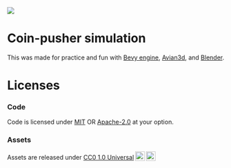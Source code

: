 <img src="screenshots/screenshot1.png">

# Coin-pusher simulation
This was made for practice and fun with [Bevy engine](https://bevyengine.org), 
[Avian3d](https://github.com/Jondolf/avian), and [Blender](https://blender.org).

# Licenses
### Code
Code is licensed under [MIT](LICENSE-MIT) OR [Apache-2.0](LICENSE-APACHE) at 
your option.

### Assets
<p xmlns:cc="http://creativecommons.org/ns#" >Assets are released under <a href="https://creativecommons.org/publicdomain/zero/1.0/?ref=chooser-v1" target="_blank" rel="license noopener noreferrer" style="display:inline-block;">CC0 1.0 Universal<img style="height:22px!important;margin-left:3px;vertical-align:text-bottom;" src="https://mirrors.creativecommons.org/presskit/icons/cc.svg?ref=chooser-v1" alt=""><img style="height:22px!important;margin-left:3px;vertical-align:text-bottom;" src="https://mirrors.creativecommons.org/presskit/icons/zero.svg?ref=chooser-v1" alt=""></a></p>
